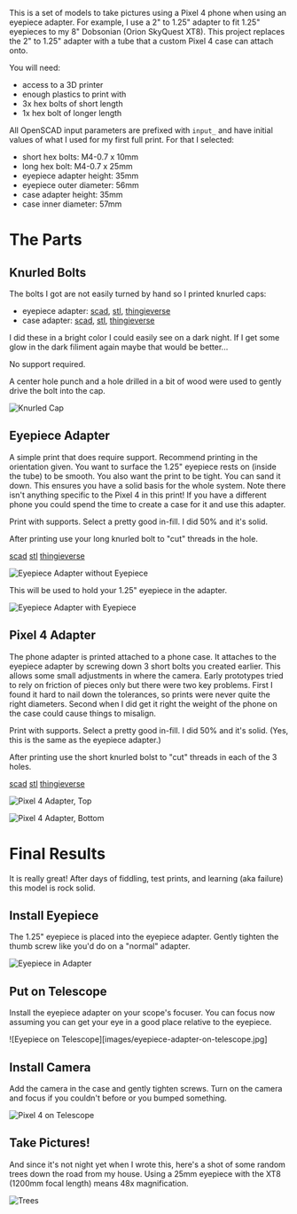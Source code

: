 This is a set of models to take pictures using a Pixel 4 phone when using an eyepiece adapter.  For example, I use a 2" to 1.25" adapter to fit 1.25" eyepieces to my 8" Dobsonian (Orion SkyQuest XT8).  This project replaces the 2" to 1.25" adapter with a tube that a custom Pixel 4 case can attach onto.

You will need:
- access to a 3D printer
- enough plastics to print with
- 3x hex bolts of short length
- 1x hex bolt of longer length

All OpenSCAD input parameters are prefixed with `input_` and have initial values of what I used for my first full print.  For that I selected:
- short hex bolts: M4-0.7 x 10mm
- long hex bolt: M4-0.7 x 25mm
- eyepiece adapter height: 35mm
- eyepiece outer diameter: 56mm
- case adapter height: 35mm
- case inner diameter: 57mm

# The Parts

## Knurled Bolts

The bolts I got are not easily turned by hand so I printed knurled caps:
- eyepiece adapter: [scad](src/knurled-hex-cap.scad), [stl](stl/m4-knurled-cap-shallow.stl), [thingieverse]()
- case adapter: [scad](src/knurled-hex-cap.scad), [stl](stl/m4-knurled-cap.stl), [thingieverse](https://www.thingiverse.com/thing:4716337)

I did these in a bright color I could easily see on a dark night.  If I get some glow in the dark filiment again maybe that would be better...

No support required.

A center hole punch and a hole drilled in a bit of wood were used to gently drive the bolt into the cap.

![Knurled Cap](images/knurled-hex-cap.jpg)

## Eyepiece Adapter

A simple print that does require support.  Recommend printing in the orientation given.  You want to surface the 1.25" eyepiece rests on (inside the tube) to be smooth.  You also want the print to be tight.  You can sand it down.  This ensures you have a solid basis for the whole system.  Note there isn't anything specific to the Pixel 4 in this print!  If you have a different phone you could spend the time to create a case for it and use this adapter.

Print with supports.  Select a pretty good in-fill.  I did 50% and it's solid.

After printing use your long knurled bolt to "cut" threads in the hole.

[scad](src/telescope-eyepiece-adapter-with-extension.scad) [stl](stl/eyepiece-adapter-35mm.stl) [thingieverse]()

![Eyepiece Adapter without Eyepiece](images/eyepiece-adapter-without-eyepiece.jpg)

This will be used to hold your 1.25" eyepiece in the adapter.

![Eyepiece Adapter with Eyepiece](images/eyepiece-adapter-with-eyepiece.jpg)

## Pixel 4 Adapter

The phone adapter is printed attached to a phone case.  It attaches to the eyepiece adapter by screwing down 3 short bolts you created earlier.  This allows some small adjustments in where the camera.  Early prototypes tried to rely on friction of pieces only but there were two key problems.  First I found it hard to nail down the tolerances, so prints were never quite the right diameters.  Second when I did get it right the weight of the phone on the case could cause things to misalign.

Print with supports.  Select a pretty good in-fill.  I did 50% and it's solid. (Yes, this is the same as the eyepiece adapter.)

After printing use the short knurled bolst to "cut" threads in each of the 3 holes.

[scad](src/pixel4-eyepiece-adapter.scad) [stl](stl/pixel4-eyepiece-adapter-35mm.stl) [thingieverse]()

![Pixel 4 Adapter, Top](images/pixel4-adapter-top.jpg)

![Pixel 4 Adapter, Bottom](images/pixel4-adapter-bottom.jpg)

# Final Results

It is really great!  After days of fiddling, test prints, and learning (aka failure) this model is rock solid.

## Install Eyepiece

The 1.25" eyepiece is placed into the eyepiece adapter.  Gently tighten the thumb screw like you'd do on a "normal" adapter.

![Eyepiece in Adapter](images/eyepiece-adapter-with-eyepiece.jpg)

## Put on Telescope

Install the eyepiece adapter on your scope's focuser.  You can focus now assuming you can get your eye in a good place relative to the eyepiece.

![Eyepiece on Telescope][images/eyepiece-adapter-on-telescope.jpg]

## Install Camera

Add the camera in the case and gently tighten screws.  Turn on the camera and focus if you couldn't before or you bumped something.

![Pixel 4 on Telescope](images/pixel4-telescope.jpg)

## Take Pictures!

And since it's not night yet when I wrote this, here's a shot of some random trees down the road from my house.  Using a 25mm eyepiece with the XT8 (1200mm focal length) means 48x magnification.

![Trees](images/trees.jpg)